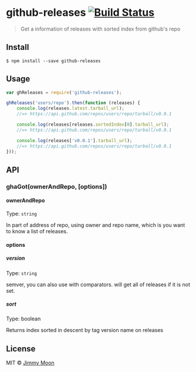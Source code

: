 # github-releases [![Build Status](https://travis-ci.org/ragingwind/github-releases.svg?branch=master)](https://travis-ci.org/ragingwind/github-releases)

> Get a information of releases with sorted index from github's repo


## Install

```
$ npm install --save github-releases
```


## Usage

```js
var ghReleases = require('github-releases');

ghReleases('users/repo').then(function (releases) {
	console.log(releases.latest.tarball_url);
	//=> https://api.github.com/repos/users/repo/tarball/v0.0.1

	console.log(releases[releases.sortedIndex[0].tarball_url);
	//=> https://api.github.com/repos/users/repo/tarball/v0.0.1

	console.log(releases['v0.0.1'].tarball_url);
	//=> https://api.github.com/repos/users/repo/tarball/v0.0.1
}));
```


## API

### ghaGot(ownerAndRepo, [options])

#### ownerAndRepo

Type: `string`

In part of address of repo, using owner and repo name, which is you want to know a list of releases.

#### options

##### version

Type: `string`

semver, you can also use with comparators. will get all of releases if it is not set.

##### sort

Type: boolean

Returns index sorted in descent by tag version name on releases

## License

MIT © [Jimmy Moon](http://ragingwind.me)
